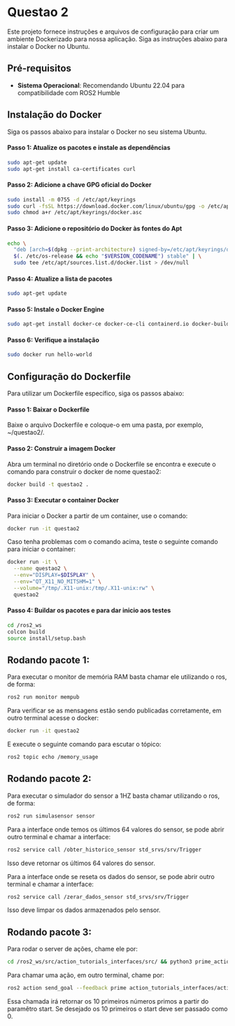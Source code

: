 # Questao 2

Este projeto fornece instruções e arquivos de configuração para criar um ambiente Dockerizado para nossa aplicação. Siga as instruções abaixo para instalar o Docker no Ubuntu.

## Pré-requisitos
- **Sistema Operacional**: Recomendando Ubuntu 22.04 para compatibilidade com ROS2 Humble 

## Instalação do Docker

Siga os passos abaixo para instalar o Docker no seu sistema Ubuntu.

#### Passo 1: Atualize os pacotes e instale as dependências
```bash
sudo apt-get update
sudo apt-get install ca-certificates curl
```
#### Passo 2: Adicione a chave GPG oficial do Docker
```bash
sudo install -m 0755 -d /etc/apt/keyrings
sudo curl -fsSL https://download.docker.com/linux/ubuntu/gpg -o /etc/apt/keyrings/docker.asc
sudo chmod a+r /etc/apt/keyrings/docker.asc
```
#### Passo 3: Adicione o repositório do Docker às fontes do Apt
```bash
echo \
  "deb [arch=$(dpkg --print-architecture) signed-by=/etc/apt/keyrings/docker.asc] https://download.docker.com/linux/ubuntu \
  $(. /etc/os-release && echo "$VERSION_CODENAME") stable" | \
  sudo tee /etc/apt/sources.list.d/docker.list > /dev/null
  ```

#### Passo 4: Atualize a lista de pacotes
```bash
sudo apt-get update
```

#### Passo 5: Instale o Docker Engine
```bash
sudo apt-get install docker-ce docker-ce-cli containerd.io docker-buildx-plugin docker-compose-plugin
```

#### Passo 6: Verifique a instalação
```bash
sudo docker run hello-world
```


## Configuração do Dockerfile

Para utilizar um Dockerfile específico, siga os passos abaixo:

#### Passo 1: Baixar o Dockerfile

Baixe o arquivo Dockerfile e coloque-o em uma pasta, por exemplo, ~/questao2/.

#### Passo 2: Construir a imagem Docker

Abra um terminal no diretório onde o Dockerfile se encontra e execute o comando para construir o docker de nome questao2:

```bash
docker build -t questao2 .
```
#### Passo 3: Executar o container Docker

Para iniciar o Docker a partir de um container, use o comando:

```bash
docker run -it questao2
```
Caso tenha problemas com o comando acima, teste o seguinte comando para iniciar o container:
```bash
docker run -it \
  --name questao2 \
  --env="DISPLAY=$DISPLAY" \
  --env="QT_X11_NO_MITSHM=1" \
  --volume="/tmp/.X11-unix:/tmp/.X11-unix:rw" \
  questao2
```

#### Passo 4: Buildar os pacotes e para dar inicio aos testes
```bash
cd /ros2_ws
colcon build
source install/setup.bash
```

## Rodando pacote 1:
Para executar o monitor de memória RAM basta chamar ele utilizando o ros, de forma:
```bash
ros2 run monitor mempub
```

Para verificar se as mensagens estão sendo publicadas corretamente, em outro terminal acesse o docker:
```bash
docker run -it questao2
```
E execute o seguinte comando para escutar o tópico:

```bash
ros2 topic echo /memory_usage
```


## Rodando pacote 2:

Para executar o simulador do sensor a 1HZ basta chamar utilizando o ros, de forma:

```bash
ros2 run simulasensor sensor
```

Para a interface onde temos os últimos 64 valores do sensor, se pode abrir outro terminal e chamar a interface:

```bash
ros2 service call /obter_historico_sensor std_srvs/srv/Trigger
```
Isso deve retornar os últimos 64 valores do sensor.

Para a interface onde se reseta os dados do sensor, se pode abrir outro terminal e chamar a interface:


```bash
ros2 service call /zerar_dados_sensor std_srvs/srv/Trigger
```
Isso deve limpar os dados armazenados pelo sensor.

## Rodando pacote 3:

Para rodar o server de ações, chame ele por:
```bash
cd /ros2_ws/src/action_tutorials_interfaces/src/ && python3 prime_action_server.py 
```

Para chamar uma ação, em outro terminal, chame por:
```bash
ros2 action send_goal --feedback prime action_tutorials_interfaces/action/Prime "{start: 0}"
```

Essa chamada irá retornar os 10 primeiros números primos a partir do paramêtro start. Se desejado os 10 primeiros o start deve ser passado como 0.
